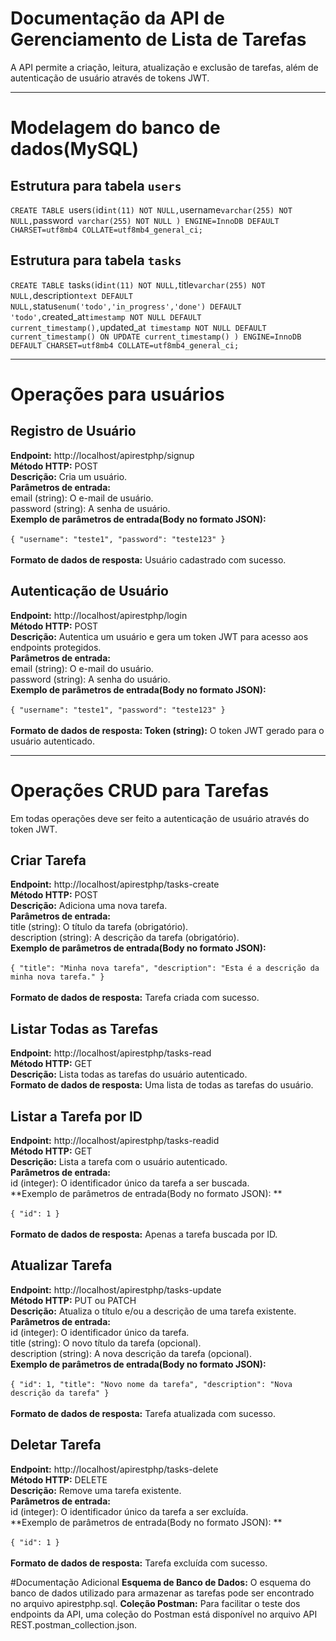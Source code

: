 # Documentação da API de Gerenciamento de Lista de Tarefas
A API permite a criação, leitura, atualização e exclusão de tarefas, além de autenticação de usuário através de tokens JWT.<br/>

-------------------------------------------------------------------------------------------
# Modelagem do banco de dados(MySQL)
## Estrutura para tabela `users`
`CREATE TABLE `users` (
  `id` int(11) NOT NULL,
  `username` varchar(255) NOT NULL,
  `password` varchar(255) NOT NULL
) ENGINE=InnoDB DEFAULT CHARSET=utf8mb4 COLLATE=utf8mb4_general_ci;`

## Estrutura para tabela `tasks`
`CREATE TABLE `tasks` (
  `id` int(11) NOT NULL,
  `title` varchar(255) NOT NULL,
  `description` text DEFAULT NULL,
  `status` enum('todo','in_progress','done') DEFAULT 'todo',
  `created_at` timestamp NOT NULL DEFAULT current_timestamp(),
  `updated_at` timestamp NOT NULL DEFAULT current_timestamp() ON UPDATE current_timestamp()
) ENGINE=InnoDB DEFAULT CHARSET=utf8mb4 COLLATE=utf8mb4_general_ci;`

-------------------------------------------------------------------------------------------
# Operações para usuários
## Registro de Usuário
**Endpoint:** http://localhost/apirestphp/signup <br/>
**Método HTTP:** POST <br/>
**Descrição:** Cria um usuário. <br/>
**Parâmetros de entrada:** <br/>
email (string): O e-mail de usuário. <br/>
password (string): A senha de usuário. <br/>
**Exemplo de parâmetros de entrada(Body no formato JSON):** <br/><br/>
`{
    "username": "teste1",
    "password": "teste123"
}`<br/><br/>
**Formato de dados de resposta:** Usuário cadastrado com sucesso. <br/>

## Autenticação de Usuário
**Endpoint:** http://localhost/apirestphp/login <br/>
**Método HTTP:** POST <br/>
**Descrição:** Autentica um usuário e gera um token JWT para acesso aos endpoints protegidos. <br/>
**Parâmetros de entrada:** <br/>
email (string): O e-mail do usuário. <br/>
password (string): A senha do usuário. <br/>
**Exemplo de parâmetros de entrada(Body no formato JSON):** <br/><br/>
`{
    "username": "teste1",
    "password": "teste123"
}` <br/><br/>
**Formato de dados de resposta: Token (string):** O token JWT gerado para o usuário autenticado.<br/>

-------------------------------------------------------------------------------------------

# Operações CRUD para Tarefas
Em todas operações deve ser feito a autenticação de usuário através do token JWT.

## Criar Tarefa
**Endpoint:** http://localhost/apirestphp/tasks-create <br/>
**Método HTTP:** POST <br/>
**Descrição:** Adiciona uma nova tarefa. <br/>
**Parâmetros de entrada:** <br/>
title (string): O título da tarefa (obrigatório). <br/>
description (string): A descrição da tarefa (obrigatório). <br/>
**Exemplo de parâmetros de entrada(Body no formato JSON):** <br/><br/>
`{
    "title": "Minha nova tarefa",
    "description": "Esta é a descrição da minha nova tarefa."
}`<br/><br/>
**Formato de dados de resposta:** Tarefa criada com sucesso. <br/>

## Listar Todas as Tarefas
**Endpoint:** http://localhost/apirestphp/tasks-read <br/>
**Método HTTP:** GET <br/>
**Descrição:** Lista todas as tarefas do usuário autenticado. <br/>
**Formato de dados de resposta:** Uma lista de todas as tarefas do usuário. <br/>

## Listar a Tarefa por ID
**Endpoint:** http://localhost/apirestphp/tasks-readid <br/>
**Método HTTP:** GET <br/>
**Descrição:** Lista a tarefa com o usuário autenticado. <br/>
**Parâmetros de entrada:** <br/>
id (integer): O identificador único da tarefa a ser buscada. <br/>
**Exemplo de parâmetros de entrada(Body no formato JSON): ** <br/><br/>
`{
  "id": 1
}`<br/><br/>
**Formato de dados de resposta:** Apenas a tarefa buscada por ID. <br/>

## Atualizar Tarefa
**Endpoint:** http://localhost/apirestphp/tasks-update <br/>
**Método HTTP:** PUT ou PATCH <br/>
**Descrição:** Atualiza o título e/ou a descrição de uma tarefa existente. <br/>
**Parâmetros de entrada:** <br/>
id (integer): O identificador único da tarefa. <br/>
title (string): O novo título da tarefa (opcional). <br/>
description (string): A nova descrição da tarefa (opcional). <br/>
**Exemplo de parâmetros de entrada(Body no formato JSON):** <br/><br/>
`{
    "id": 1,
    "title": "Novo nome da tarefa",
    "description": "Nova descrição da tarefa"
}`<br/><br/>
**Formato de dados de resposta:** Tarefa atualizada com sucesso. <br/>

## Deletar Tarefa
**Endpoint:** http://localhost/apirestphp/tasks-delete <br/>
**Método HTTP:** DELETE <br/>
**Descrição:** Remove uma tarefa existente. <br/>
**Parâmetros de entrada:** <br/>
id (integer): O identificador único da tarefa a ser excluída. <br/>
**Exemplo de parâmetros de entrada(Body no formato JSON): ** <br/><br/>
`{
  "id": 1
}`<br/><br/>
**Formato de dados de resposta:** Tarefa excluída com sucesso. <br/>


#Documentação Adicional
**Esquema de Banco de Dados:** O esquema do banco de dados utilizado para armazenar as tarefas pode ser encontrado no arquivo apirestphp.sql.
**Coleção Postman:** Para facilitar o teste dos endpoints da API, uma coleção do Postman está disponível no arquivo API REST.postman_collection.json.
